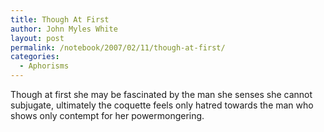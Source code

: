 ```yaml
---
title: Though At First
author: John Myles White
layout: post
permalink: /notebook/2007/02/11/though-at-first/
categories:
  - Aphorisms
---
```


Though at first she may be fascinated by the man she senses she cannot subjugate, ultimately the coquette feels only hatred towards the man who shows only contempt for her powermongering.

